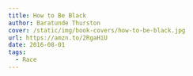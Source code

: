```yaml
---
title: How to Be Black
author: Baratunde Thurston
cover: /static/img/book-covers/how-to-be-black.jpg
url: https://amzn.to/2RgaHiU
date: 2016-08-01
tags:
  - Race
---
```


